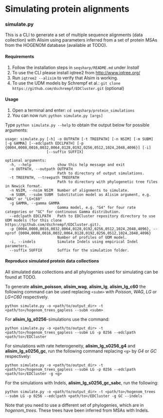 # Simulating protein alignments

### simulate.py
This is a CLI to generate a set of multiple sequence alignments (data collection) with Alisim using parameters inferred from a set of protein MSAs from the HOGENOM database (available at TODO).

#### Requirements

1. Follow the installation steps in `seqsharp/README.md` under *Install*
2. To use the CLI please install iqtree2 from http://www.iqtree.org/
3. Run `iqtree2 --alisim` to verify that Alsim is working.
4. To use the UDM models by Schrempf et al.: `git clone  https://github.com/dschrempf/EDCluster.git` (optional)

#### Usage

1. Open a terminal and enter: `cd seqsharp/protein_simulations`
2. You can now run: `python simulate.py [args]`

Type `python simulate.py --help` to obtain the output below for possible arguments: 

```
usage: simulate.py [-h] -o OUTPATH [-t TREEPATH] [-n NSIM] [-m SUBM] [-g GAMMA] [--edclpath EDCLPATH] [-p {0004,0008,0016,0032,0064,0128,0192,0256,0512,1024,2048,4096}] [-i]
                   [--suffix SUFFIX]

optional arguments:
  -h, --help            show this help message and exit
  -o OUTPATH, --outpath OUTPATH
                        Path to directory of output simulations.
  -t TREEPATH, --treepath TREEPATH
                        Path to directory with phylogenetic tree files in Newick format.
  -n NSIM, --nsim NSIM  Number of alignments to simulate.
  -m SUBM, --subm SUBM  Substitution model as Alisim argument, e.g. "WAG" or "LG+C60"
  -g GAMMA, --gamma GAMMA
                        Gamma model, e.g. "G4" for four rate categories or "GC" for continuous Gamma distribution.
  --edclpath EDCLPATH   Path to EDCluster repository directory to use UDM models (for this clone https://github.com/dschrempf/EDCluster.git).
  -p {0004,0008,0016,0032,0064,0128,0192,0256,0512,1024,2048,4096}, --nprof {0004,0008,0016,0032,0064,0128,0192,0256,0512,1024,2048,4096}
                        Number of profiles of UDM model.
  -i, --indels          Simulate Indels using empirical Indel parameters.
  --suffix SUFFIX       Suffix for the simulation folder.
```

#### Reproduce simulated protein data collections

All simulated data collections and all phylogenies used for simulating can be found at TODO. 

To generate **alisim_poisson**, **alisim_wag**, **alisim_lg**, **alisim_lg_c60** the following command can be used replacing `<subm>` with *Poisson*, *WAG*, *LG* or *LG+C60* respectively.
```commandline
python simulate.py -o <path/to/output_dir> -t <path/to>/hogenom_trees_gapless --subm <subm>
```
For **alisim_lg_s0256**-simulations use the command:
```commandline
python simulate.py -o <path/to/output_dir> -t <path/to>/hogenom_trees_gapless --subm LG -p 0256 --edclpath <path/to>/EDCluster
```
For simulations with rate heterogeneity, **alisim_lg_s0256_g4** and **alisim_lg_s0256_gc**, run the following command replacing `<g>` by *G4* or *GC* respectively:
```commandline
python simulate.py -o <path/to/output_dir> -t <path/to>/hogenom_trees_gapless --subm LG -p 0256 --edclpath <path/to>/EDCluster -g <g>
```
For the simulations with Indels, **alisim_lg_s0256_gc_sabc**, run the following:
```commandline
python simulate.py -o <path/to/output_dir> -t <path/to>/hogenom_trees --subm LG -p 0256 --edclpath <path/to>/EDCluster -g GC --indels
```
Note that you need to use a different set of phylogenies, which are in *hogenom_trees*. These trees have been inferred from MSAs with Indels.
